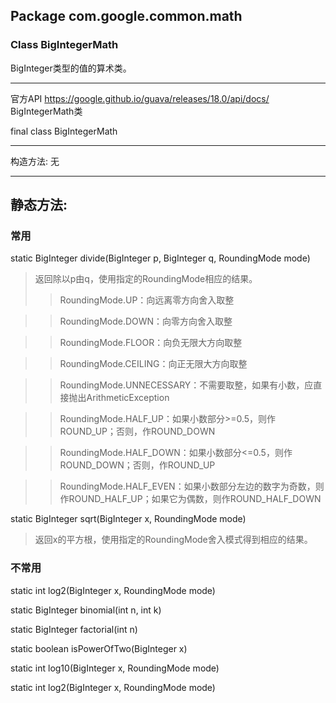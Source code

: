 ## Package com.google.common.math
### Class BigIntegerMath
BigInteger类型的值的算术类。

---

官方API <https://google.github.io/guava/releases/18.0/api/docs/> BigIntegerMath类

final class  BigIntegerMath

* * *
构造方法: 无

* * *

## 静态方法:

### 常用
static BigInteger divide(BigInteger p, BigInteger q, RoundingMode mode)
> 返回除以p由q，使用指定的RoundingMode相应的结果。
> > RoundingMode.UP：向远离零方向舍入取整

> > RoundingMode.DOWN：向零方向舍入取整

> > RoundingMode.FLOOR：向负无限大方向取整

> > RoundingMode.CEILING：向正无限大方向取整

> > RoundingMode.UNNECESSARY：不需要取整，如果有小数，应直接抛出ArithmeticException

> > RoundingMode.HALF_UP：如果小数部分>=0.5，则作ROUND_UP；否则，作ROUND_DOWN

> > RoundingMode.HALF_DOWN：如果小数部分<=0.5，则作ROUND_DOWN；否则，作ROUND_UP

> > RoundingMode.HALF_EVEN：如果小数部分左边的数字为奇数，则作ROUND_HALF_UP；如果它为偶数，则作ROUND_HALF_DOWN

static BigInteger sqrt(BigInteger x, RoundingMode mode)
> 返回x的平方根，使用指定的RoundingMode舍入模式得到相应的结果。

### 不常用
static int log2(BigInteger x, RoundingMode mode)

static BigInteger binomial(int n, int k)

static BigInteger factorial(int n)

static boolean isPowerOfTwo(BigInteger x)

static int log10(BigInteger x, RoundingMode mode)

static int log2(BigInteger x, RoundingMode mode)